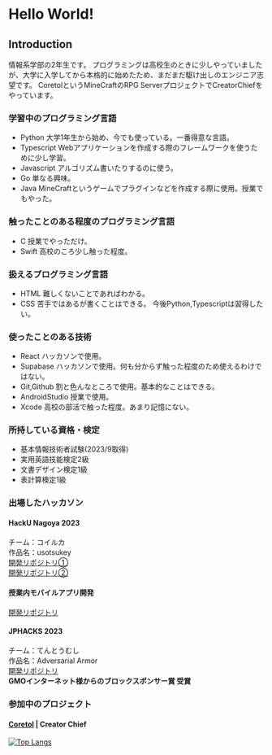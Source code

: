 # Hello World!

## Introduction
情報系学部の2年生です。
プログラミングは高校生のときに少しやっていましたが、大学に入学してから本格的に始めたため、まだまだ駆け出しのエンジニア志望です。
CoretolというMineCraftのRPG ServerプロジェクトでCreatorChiefをやっています。

### 学習中のプログラミング言語
- Python 大学1年生から始め、今でも使っている。一番得意な言語。
- Typescript Webアプリケーションを作成する際のフレームワークを使うために少し学習。
- Javascript アルゴリズム書いたりするのに使う。
- Go 単なる興味。
- Java MineCraftというゲームでプラグインなどを作成する際に使用。授業でもやった。
### 触ったことのある程度のプログラミング言語
- C 授業でやっただけ。
- Swift 高校のころ少し触った程度。
### 扱えるプログラミング言語
- HTML 難しくないことであればわかる。
- CSS 苦手ではあるが書くことはできる。
今後Python,Typescriptは習得したい。
### 使ったことのある技術
- React
  ハッカソンで使用。
- Supabase
  ハッカソンで使用。何も分からず触った程度のため使えるわけではない。
- Git,Github
  割と色んなところで使用。基本的なことはできる。
- AndroidStudio
  授業で使用。
- Xcode
  高校の部活で触った程度。あまり記憶にない。
### 所持している資格・検定
- 基本情報技術者試験(2023/9取得)
- 実用英語技能検定2級
- 文書デザイン検定1級
- 表計算検定1級
### 出場したハッカソン
#### HackU Nagoya 2023
チーム：コイルカ  
作品名：usotsukey  
[開発リポジトリ①](https://github.com/calloc134/HACKU-2023-codespaces)   
[開発リポジトリ②](https://github.com/neruneruna7/koiruka-judgejun-2023)
#### 授業内モバイルアプリ開発
[開発リポジトリ](https://github.com/haruto0707/TaskReview)
#### JPHACKS 2023
チーム：てんとうむし  
作品名：Adversarial Armor  
[開発リポジトリ](https://github.com/jphacks/NG_2303)  
**__GMOインターネット様からのブロックスポンサー賞 受賞__**
### 参加中のプロジェクト
#### [Coretol](https://matchatb.wixsite.com/coretol) | Creator Chief

[![Top Langs](https://github-readme-stats.vercel.app/api/top-langs/?username=haruto0707&layout=compact&theme=onedark)](https://github.com/anuraghazra/github-readme-stats)
